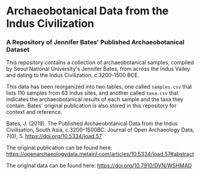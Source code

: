 # Archaeobotanical Data from the Indus Civilization
### A Repository of Jennifer Bates' Published Archaeobotanical Dataset

This repository contains a collection of archaeobotanical samples, compiled by Seoul National University's Jennifer Bates, from across the Indus Valley and dating to the Indus Civilization, c.3200-1500 BCE. 

This data has been reorganized into two tables, one called `samples.csv` that lists 110 samples from 63 Indus sites, and another called `taxa.csv` that indicates the archaeobotanical results of each sample and the taxa they contain. Bates' original publication is also stored in this repository for context and reference. 

Bates, J. (2019). The Published Archaeobotanical Data from the Indus Civilisation, South Asia, c.3200–1500BC. Journal of Open Archaeology Data, 7(0), 5. https://doi.org/10.5334/joad.57

The original publication can be found here: https://openarchaeologydata.metajnl.com/articles/10.5334/joad.57#abstract

The original data can be found here: https://doi.org/10.7910/DVN/WSHMAD

